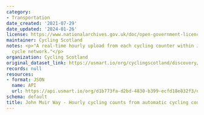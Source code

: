 ```yaml
---
category:
- Transportation
date_created: '2021-07-29'
date_updated: '2024-01-26'
license: https://www.nationalarchives.gov.uk/doc/open-government-licence/version/3/
maintainer: Cycling Scotland
notes: <p>"A real-time hourly upload from each cycling counter within John Muir Way's
  cycle network."</p>
organization: Cycling Scotland
original_dataset_link: https://usmart.io/org/cyclingscotland/discovery/discovery-view-detail/e318582c-569a-4734-8304-5bf7df9f0db8
records: null
resources:
- format: JSON
  name: API
  url: https://api.usmart.io/org/d1b773fa-d2bd-4830-b399-ecfd18e832f3/dfa2e487-eeda-460a-aaf3-03f4b73893b4/1/urql
schema: default
title: John Muir Way - Hourly cycling counts from automatic cycling counters
---
```

